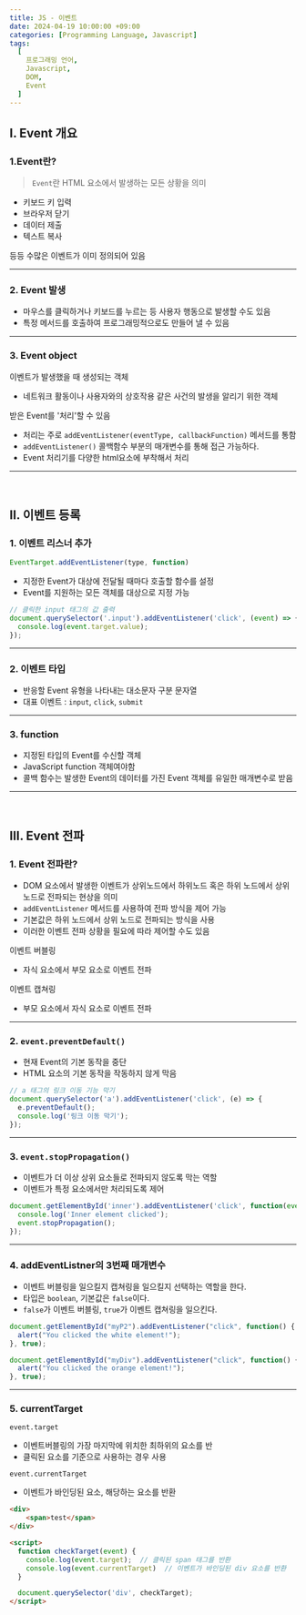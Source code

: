 ```yaml
---
title: JS - 이벤트
date: 2024-04-19 10:00:00 +09:00
categories: [Programming Language, Javascript]
tags:
  [
    프로그래밍 언어,
    Javascript,
    DOM,
    Event
  ]
---
```


## Ⅰ. Event 개요

### 1.Event란?

> `Event`란 HTML 요소에서 발생하는 모든 상황을 의미

- 키보드 키 입력
- 브라우저 닫기
- 데이터 제출
- 텍스트 복사

등등 수많은 이벤트가 이미 정의되어 있음

---

### 2. Event 발생
- 마우스를 클릭하거나 키보드를 누르는 등 사용자 행동으로 발생할 수도 있음
- 특정 메서드를 호출하여 프로그래밍적으로도 만들어 낼 수 있음

---

### 3. Event object

이벤트가 발생했을 때 생성되는 객체
- 네트워크 활동이나 사용자와의 상호작용 같은 사건의 발생을 알리기 위한 객체

받은 Event를 '처리'할 수 있음
- 처리는 주로 `addEventListener(eventType, callbackFunction)` 메서드를 통함
- `addEventListener()` 콜백함수 부분의 매개변수를 통해 접근 가능하다.
- Event 처리기를 다양한 html요소에 부착해서 처리

---
<br>

## Ⅱ. 이벤트 등록

### 1. 이벤트 리스너 추가

```js
EventTarget.addEventListener(type, function)
```

- 지정한 Event가 대상에 전달될 때마다 호출할 함수를 설정
- Event를 지원하는 모든 객체를 대상으로 지정 가능

```js
// 클릭한 input 태그의 값 출력
document.querySelector('.input').addEventListener('click', (event) => {
  console.log(event.target.value);
}); 
```

---

### 2. 이벤트 타입

- 반응할 Event 유형을 나타내는 대소문자 구분 문자열
- 대표 이벤트 : `input`, `click`, `submit`

---

### 3. function

- 지정된 타입의 Event를 수신할 객체
- JavaScript function 객체여야함
- 콜백 함수는 발생한 Event의 데이터를 가진 Event 객체를 유일한 매개변수로 받음

---
<br>

## Ⅲ. Event 전파

### 1. Event 전파란?

- DOM 요소에서 발생한 이벤트가 상위노드에서 하위노드 혹은 하위 노드에서 상위노드로 전파되는 현상을 의미
- `addEventListener` 메서드를 사용하여 전파 방식을 제어 가능
- 기본값은 하위 노드에서 상위 노드로 전파되는 방식을 사용
- 이러한 이벤트 전파 상황을 필요에 따라 제어할 수도 있음

이벤트 버블링
- 자식 요소에서 부모 요소로 이벤트 전파

이벤트 캡쳐링
- 부모 요소에서 자식 요소로 이벤트 전파


---

### 2. `event.preventDefault()`

- 현재 Event의 기본 동작을 중단
- HTML 요소의 기본 동작을 작동하지 않게 막음

```js
// a 태그의 링크 이동 기능 막기
document.querySelector('a').addEventListener('click', (e) => {
  e.preventDefault();
  console.log('링크 이동 막기');
}); 
```

---

### 3. `event.stopPropagation()`
- 이벤트가 더 이상 상위 요소들로 전파되지 않도록 막는 역할
- 이벤트가 특정 요소에서만 처리되도록 제어

```js
document.getElementById('inner').addEventListener('click', function(event) {
  console.log('Inner element clicked');
  event.stopPropagation();
});
```

---

### 4. addEventListner의 3번째 매개변수

- 이벤트 버블링을 일으킬지 캡쳐링을 일으킬지 선택하는 역할을 한다.
- 타입은 `boolean`, 기본값은 `false`이다.
- `false`가 이벤트 버블링, `true`가 이벤트 캡쳐링을 일으킨다.

```js
document.getElementById("myP2").addEventListener("click", function() {
  alert("You clicked the white element!");
}, true);

document.getElementById("myDiv").addEventListener("click", function() {
  alert("You clicked the orange element!");
}, true);
```

---

### 5. currentTarget

`event.target`
- 이벤트버블링의 가장 마지막에 위치한 최하위의 요소를 반
- 클릭된 요소를 기준으로 사용하는 경우  사용

`event.currentTarget`
- 이벤트가 바인딩된 요소, 해당하는 요소를 반환

```html
<div>
    <span>test</span>
</div>

<script>
  function checkTarget(event) {
    console.log(event.target);  // 클릭된 span 태그를 반환
    console.log(event.currentTarget)  // 이벤트가 바인딩된 div 요소를 반환
  }

  document.querySelector('div', checkTarget);
</script>
```


